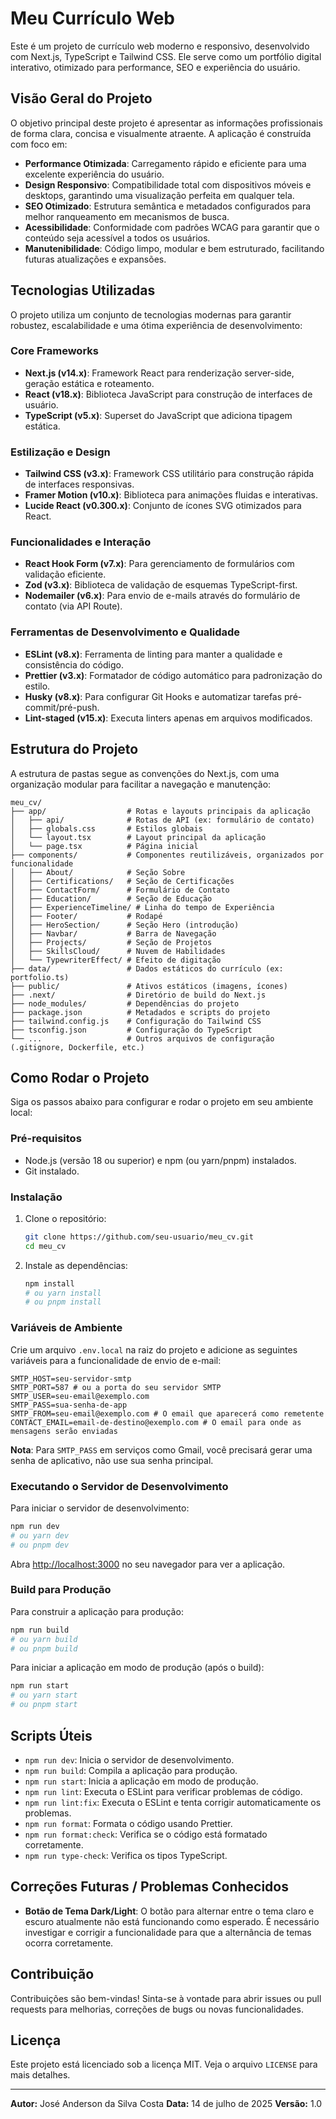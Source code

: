 # Meu Currículo Web

Este é um projeto de currículo web moderno e responsivo, desenvolvido com Next.js, TypeScript e Tailwind CSS. Ele serve como um portfólio digital interativo, otimizado para performance, SEO e experiência do usuário.

## Visão Geral do Projeto

O objetivo principal deste projeto é apresentar as informações profissionais de forma clara, concisa e visualmente atraente. A aplicação é construída com foco em:

- **Performance Otimizada**: Carregamento rápido e eficiente para uma excelente experiência do usuário.
- **Design Responsivo**: Compatibilidade total com dispositivos móveis e desktops, garantindo uma visualização perfeita em qualquer tela.
- **SEO Otimizado**: Estrutura semântica e metadados configurados para melhor ranqueamento em mecanismos de busca.
- **Acessibilidade**: Conformidade com padrões WCAG para garantir que o conteúdo seja acessível a todos os usuários.
- **Manutenibilidade**: Código limpo, modular e bem estruturado, facilitando futuras atualizações e expansões.

## Tecnologias Utilizadas

O projeto utiliza um conjunto de tecnologias modernas para garantir robustez, escalabilidade e uma ótima experiência de desenvolvimento:

### Core Frameworks

- **Next.js (v14.x)**: Framework React para renderização server-side, geração estática e roteamento.
- **React (v18.x)**: Biblioteca JavaScript para construção de interfaces de usuário.
- **TypeScript (v5.x)**: Superset do JavaScript que adiciona tipagem estática.

### Estilização e Design

- **Tailwind CSS (v3.x)**: Framework CSS utilitário para construção rápida de interfaces responsivas.
- **Framer Motion (v10.x)**: Biblioteca para animações fluidas e interativas.
- **Lucide React (v0.300.x)**: Conjunto de ícones SVG otimizados para React.

### Funcionalidades e Interação

- **React Hook Form (v7.x)**: Para gerenciamento de formulários com validação eficiente.
- **Zod (v3.x)**: Biblioteca de validação de esquemas TypeScript-first.
- **Nodemailer (v6.x)**: Para envio de e-mails através do formulário de contato (via API Route).

### Ferramentas de Desenvolvimento e Qualidade

- **ESLint (v8.x)**: Ferramenta de linting para manter a qualidade e consistência do código.
- **Prettier (v3.x)**: Formatador de código automático para padronização do estilo.
- **Husky (v8.x)**: Para configurar Git Hooks e automatizar tarefas pré-commit/pré-push.
- **Lint-staged (v15.x)**: Executa linters apenas em arquivos modificados.

## Estrutura do Projeto

A estrutura de pastas segue as convenções do Next.js, com uma organização modular para facilitar a navegação e manutenção:

```
meu_cv/
├── app/                  # Rotas e layouts principais da aplicação
│   ├── api/              # Rotas de API (ex: formulário de contato)
│   ├── globals.css       # Estilos globais
│   └── layout.tsx        # Layout principal da aplicação
│   └── page.tsx          # Página inicial
├── components/           # Componentes reutilizáveis, organizados por funcionalidade
│   ├── About/            # Seção Sobre
│   ├── Certifications/   # Seção de Certificações
│   ├── ContactForm/      # Formulário de Contato
│   ├── Education/        # Seção de Educação
│   ├── ExperienceTimeline/ # Linha do tempo de Experiência
│   ├── Footer/           # Rodapé
│   ├── HeroSection/      # Seção Hero (introdução)
│   ├── Navbar/           # Barra de Navegação
│   ├── Projects/         # Seção de Projetos
│   ├── SkillsCloud/      # Nuvem de Habilidades
│   └── TypewriterEffect/ # Efeito de digitação
├── data/                 # Dados estáticos do currículo (ex: portfolio.ts)
├── public/               # Ativos estáticos (imagens, ícones)
├── .next/                # Diretório de build do Next.js
├── node_modules/         # Dependências do projeto
├── package.json          # Metadados e scripts do projeto
├── tailwind.config.js    # Configuração do Tailwind CSS
├── tsconfig.json         # Configuração do TypeScript
└── ...                   # Outros arquivos de configuração (.gitignore, Dockerfile, etc.)
```

## Como Rodar o Projeto

Siga os passos abaixo para configurar e rodar o projeto em seu ambiente local:

### Pré-requisitos

- Node.js (versão 18 ou superior) e npm (ou yarn/pnpm) instalados.
- Git instalado.

### Instalação

1. Clone o repositório:
   ```bash
   git clone https://github.com/seu-usuario/meu_cv.git
   cd meu_cv
   ```

2. Instale as dependências:
   ```bash
   npm install
   # ou yarn install
   # ou pnpm install
   ```

### Variáveis de Ambiente

Crie um arquivo `.env.local` na raiz do projeto e adicione as seguintes variáveis para a funcionalidade de envio de e-mail:

```env
SMTP_HOST=seu-servidor-smtp
SMTP_PORT=587 # ou a porta do seu servidor SMTP
SMTP_USER=seu-email@exemplo.com
SMTP_PASS=sua-senha-de-app
SMTP_FROM=seu-email@exemplo.com # O email que aparecerá como remetente
CONTACT_EMAIL=email-de-destino@exemplo.com # O email para onde as mensagens serão enviadas
```

**Nota**: Para `SMTP_PASS` em serviços como Gmail, você precisará gerar uma senha de aplicativo, não use sua senha principal.

### Executando o Servidor de Desenvolvimento

Para iniciar o servidor de desenvolvimento:

```bash
npm run dev
# ou yarn dev
# ou pnpm dev
```

Abra [http://localhost:3000](http://localhost:3000) no seu navegador para ver a aplicação.

### Build para Produção

Para construir a aplicação para produção:

```bash
npm run build
# ou yarn build
# ou pnpm build
```

Para iniciar a aplicação em modo de produção (após o build):

```bash
npm run start
# ou yarn start
# ou pnpm start
```

## Scripts Úteis

- `npm run dev`: Inicia o servidor de desenvolvimento.
- `npm run build`: Compila a aplicação para produção.
- `npm run start`: Inicia a aplicação em modo de produção.
- `npm run lint`: Executa o ESLint para verificar problemas de código.
- `npm run lint:fix`: Executa o ESLint e tenta corrigir automaticamente os problemas.
- `npm run format`: Formata o código usando Prettier.
- `npm run format:check`: Verifica se o código está formatado corretamente.
- `npm run type-check`: Verifica os tipos TypeScript.

## Correções Futuras / Problemas Conhecidos

- **Botão de Tema Dark/Light**: O botão para alternar entre o tema claro e escuro atualmente não está funcionando como esperado. É necessário investigar e corrigir a funcionalidade para que a alternância de temas ocorra corretamente.

## Contribuição

Contribuições são bem-vindas! Sinta-se à vontade para abrir issues ou pull requests para melhorias, correções de bugs ou novas funcionalidades.

## Licença

Este projeto está licenciado sob a licença MIT. Veja o arquivo `LICENSE` para mais detalhes.

---

**Autor:** José Anderson da Silva Costa
**Data:** 14 de julho de 2025
**Versão:** 1.0